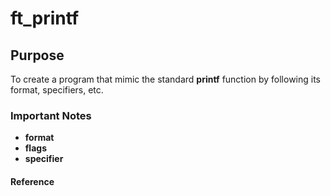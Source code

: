 # ft_printf 
## Purpose
To create a program that mimic the standard **printf** function by following its format, specifiers, etc.
### Important Notes
- **format**
- **flags**
- **specifier**
#### Reference
[^1]: [markdown](https://docs.github.com/en/get-started/writing-on-github/getting-started-with-writing-and-formatting-on-github/basic-writing-and-formatting-syntax)
